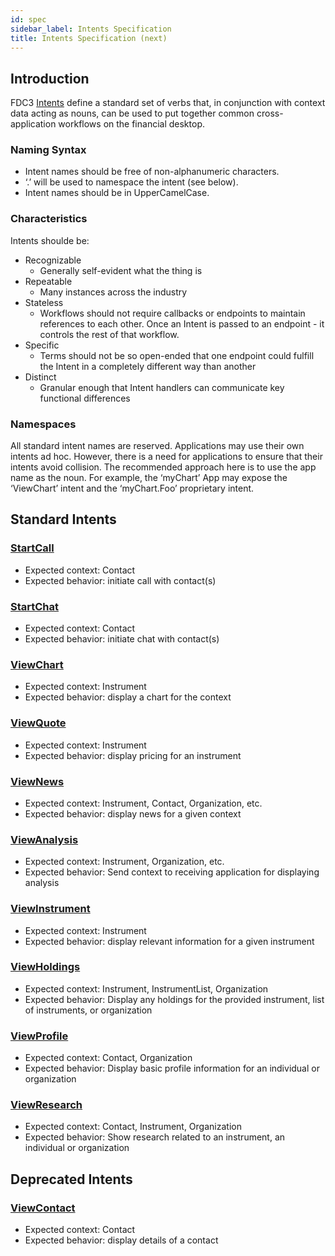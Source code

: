 ```yaml
---
id: spec
sidebar_label: Intents Specification
title: Intents Specification (next)
---
```


## Introduction

FDC3 [Intents](intents-intro) define a standard set of verbs that, in conjunction with context data acting as nouns, can be used to put together common cross-application workflows on the financial desktop.

### Naming Syntax
* Intent names should be free of non-alphanumeric characters.
* ‘.’ will be used to namespace the intent (see below).
* Intent names should be in UpperCamelCase.

### Characteristics

Intents shoulde be:
* Recognizable
    * Generally self-evident what the thing is
* Repeatable
    * Many instances across the industry
* Stateless
    * Workflows should not require callbacks or endpoints to maintain references to each other.  Once an Intent is passed to an endpoint - it controls the rest of that workflow.
* Specific
    * Terms should not be so open-ended that one endpoint could fulfill the Intent in a completely different way than another
* Distinct
    * Granular enough that Intent handlers can communicate key functional differences

### Namespaces ###
All standard intent names are reserved. Applications may use their own intents ad hoc.
However, there is a need for applications to ensure that their intents avoid collision. The recommended approach here is to use the app name as the noun. For example, the ‘myChart’ App may expose the ‘ViewChart’ intent and the ‘myChart.Foo’ proprietary intent.

## Standard Intents ##

### [StartCall](ref/StartCall)
  * Expected context: Contact
  * Expected behavior: initiate call with contact(s)
### [StartChat](ref/StartChat)
  * Expected context: Contact
  * Expected behavior: initiate chat with contact(s)
### [ViewChart](ref/ViewChart)
  * Expected context: Instrument
  * Expected behavior: display a chart for the context
### [ViewQuote](ref/ViewQuote)
  * Expected context: Instrument
  * Expected behavior: display pricing for an instrument
### [ViewNews](ref/ViewNews)
  * Expected context: Instrument, Contact, Organization, etc.
  * Expected behavior: display news for a given context
### [ViewAnalysis](ref/ViewAnalysis)
* Expected context: Instrument, Organization, etc.
* Expected behavior: Send context to receiving application for displaying analysis
### [ViewInstrument](ref/ViewInstrument)
  * Expected context: Instrument
  * Expected behavior: display relevant information for a given instrument
### [ViewHoldings](ref/ViewHoldings)
* Expected context: Instrument, InstrumentList, Organization
* Expected behavior: Display any holdings for the provided instrument, list of instruments, or organization
### [ViewProfile](ref/ViewProfile)
* Expected context: Contact, Organization
* Expected behavior: Display basic profile information for an individual or organization
### [ViewResearch](ref/ViewResearch)
* Expected context: Contact, Instrument, Organization
* Expected behavior: Show research related to an instrument, an individual or organization

## Deprecated Intents ##

### [ViewContact](ref/ViewContact)
* Expected context: Contact
* Expected behavior: display details of a contact
